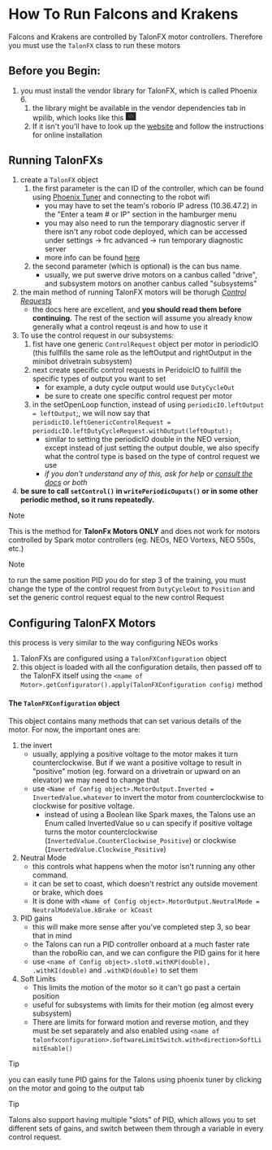 # How To Run Falcons and Krakens
Falcons and Krakens are controlled by TalonFX motor controllers. Therefore you must use the `TalonFX` class to run these motors

## Before you Begin:
1. you must install the vendor library for TalonFX, which is called Phoenix 6. 
	1. the library might be available in the vendor dependencies tab in wpilib, which looks like this <img src="images\VendorDepTab.png" alt="drawing" width="20"/>
	2. If it isn't you'll have to look up the [website](https://v6.docs.ctr-electronics.com/en/stable/docs/installation/index.html) and follow the instructions for online installation
## Running TalonFXs
1. create a `TalonFX` object
	1. the first parameter is the can ID of the controller, which can be found using [Phoenix Tuner](https://v6.docs.ctr-electronics.com/en/stable/docs/tuner/index.html) and connecting to the robot wifi
		- you may have to set the team's roborio IP adress (10.36.47.2) in the "Enter a team # or IP" section in the hamburger menu
		- you may also need to run the temporary diagnostic server if there isn't any robot code deployed, which can be accessed under settings -> frc advanced -> run temporary diagnostic server
		- more info can be found [here](https://v6.docs.ctr-electronics.com/en/stable/docs/tuner/connecting.html) 
	2. the second parameter (which is optional) is the can bus name. 
		- usually, we put swerve drive motors on a canbus called "drive", and subsystem motors on another canbus called "subsystems"
2. the main method of running TalonFX motors will be thorugh [*Control Requests*](https://v6.docs.ctr-electronics.com/en/stable/docs/api-reference/api-usage/control-requests.html) 
	- the docs here are excellent, and **you should read them before continuing.** The rest of the section will assume you already know generally what a control reqeust is and how to use it
3. To use the control request in our subsystems:
	1. fist have one generic `ControlRequest` object per motor in periodicIO (this fullfills the same role as the leftOutput and rightOutput in the minibot drivetrain subsystem)
	2. next create specific control requests in PeridoicIO to fullfill the specific types of output you want to set
		- for example, a duty cycle output would use `DutyCycleOut`
		- be sure to create one specific control request per motor
	3. in the setOpenLoop function, instead of using `periodicIO.leftOutput = leftOutput`;, we will now say that `periodicIO.leftGenericControlRequest = periodicIO.leftDutyCycleRequest.withOutput(leftOuptut);`
		- similar to setting the periodicIO double in the NEO version, except instead of just setting the output double, we also specify what the control type is based on the type of control request we use
		- *if you don't understand any of this, ask for help or [consult the docs](https://v6.docs.ctr-electronics.com/en/stable/docs/api-reference/api-usage/control-requests.htm) or both*
4. **be sure to call `setControl()` in `writePeriodicOuputs()` or in some other periodic method, so it runs repeatedly.**
> [!NOTE]
> This is the method for **TalonFx Motors ONLY** and does not work for motors controlled by Spark motor controllers (eg. NEOs, NEO Vortexs, NEO 550s, etc.)

> [!NOTE]
> to run the same position PID you do for step 3 of the training, you must change the type of the control request from `DutyCycleOut` to `Position` and set the generic control request equal to the new control Request
## Configuring TalonFX Motors
this process is very similar to the way configuring NEOs works
1. TalonFXs are configured using a `TalonFXConfiguration` object
2. this object is loaded with all the configuration details, then passed off to the TalonFX itself using the `<name of Motor>.getConfigurator().apply(TalonFXConfiguration config)` method
#### The `TalonFXConfiguration` object
This object contains many methods that can set various details of the motor. For now, the important ones are:
1. the invert
	- usually, applying a positive voltage to the motor makes it turn counterclockwise. But if we want a positive voltage to result in "positive" motion (eg. forward on a drivetrain or upward on an elevator) we may need to change that
	- use `<Name of Config object>.MotorOutput.Inverted = InvertedValue.whatever` to invert the motor from counterclockwise to clockwise for positive voltage.
		- instead of using a Boolean like Spark maxes, the Talons use an Enum called InvertedValue so u can specify if positive voltage turns the motor counterclockwise (`InvertedValue.CounterClockwise_Positive`) or clockwise (`InvertedValue.Clockwise_Positive`)
2. Neutral Mode
	- this controls what happens when the motor isn't running any other command. 
	- it can be set to coast, which doesn't restrict any outside movement or brake, which does
	- It is done with `<Name of Config object>.MotorOutput.NeutralMode = NeutralModeValue.kBrake or kCoast`
3. PID gains
	- this will make more sense after you've completed step 3, so bear that in mind
	- the Talons can run a PID controller onboard at a much faster rate than the roboRio can, and we can configure the PID gains for it here
	- use `<name of Config object>.slot0.withKP(double), .withKI(double)` and `.withKD(double)` to set them
4. Soft Limits
	- This limits the motion of the motor so it can't go past a certain position
	- useful for subsystems with limits for their motion (eg almost every subsystem)
	- There are limits for forward motion and reverse motion, and they must be set separately and also enabled using `<name of talonfxconfiguration>.SoftwareLimitSwitch.with<direction>SoftLimitEnable()` 
>[!TIP]
>you can easily tune PID gains for the Talons using phoenix tuner by clicking on the motor and going to the output tab

>[!TIP]
>Talons also support having multiple "slots" of PID, which allows you to set different sets of gains, and switch between them through a variable in every control request.

